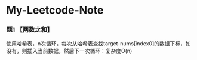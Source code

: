 # My-Leetcode-Note

### 题1 【两数之和】
使用哈希表，n次循环，每次从哈希表查找target-nums[index0]的数据下标，如没有，则插入当前数据，然后下一次循环：复杂度O(n)